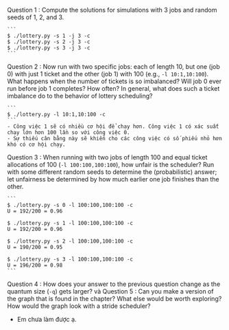 
Question 1 : Compute the solutions for simulations with 3 jobs and random seeds of 1, 2, and 3.

    ```
    $ ./lottery.py -s 1 -j 3 -c
    $ ./lottery.py -s 2 -j 3 -c
    $ ./lottery.py -s 3 -j 3 -c
    ```

Question 2 : Now run with two specific jobs: each of length 10, but one (job 0) with just 1 ticket and the other (job 1) with 100 (e.g., `-l 10:1,10:100`). What happens when the number of tickets is so imbalanced? Will job 0 ever run before job 1 completes? How often? In general, what does such a ticket imbalance do to the behavior of lottery scheduling?

    ```
    $ ./lottery.py -l 10:1,10:100 -c
    ``` 
    - Công việc 1 sẽ có nhiều cơ hội để chạy hơn. Công việc 1 có xác suất chạy lớn hơn 100 lần so với công việc 0. 
    - Sự thiếu cân bằng này sẽ khiến cho các công việc có số phiếu nhỏ hơn khó có cơ hội chạy. 

Question 3 : When running with two jobs of length 100 and equal ticket allocations of 100 (`-l 100:100,100:100`), how unfair is the scheduler? Run with some different random seeds to determine the (probabilistic) answer; let unfairness be determined by how much earlier one job finishes than the other.

    ```
    $ ./lottery.py -s 0 -l 100:100,100:100 -c
    U = 192/200 = 0.96

    $ ./lottery.py -s 1 -l 100:100,100:100 -c
    U = 192/200 = 0.96

    $ ./lottery.py -s 2 -l 100:100,100:100 -c
    U = 190/200 = 0.95

    $ ./lottery.py -s 3 -l 100:100,100:100 -c
    U = 196/200 = 0.98
    ```

Question 4 : How does your answer to the previous question change as the quantum size (`-q`) gets larger? 
và 
Question 5 : Can you make a version of the graph that is found in the chapter? What else would be worth exploring? How would the graph look with a stride scheduler?
- Em chưa làm được ạ. 
